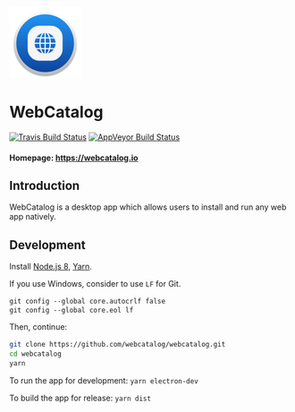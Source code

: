<img src="build-resources/icon.png" height="128" width="128" alt="WebCatalog" />

# WebCatalog

[![Travis Build Status](https://travis-ci.org/webcatalog/webcatalog.svg?branch=master)](https://travis-ci.org/webcatalog/webcatalog)
[![AppVeyor Build Status](https://ci.appveyor.com/api/projects/status/github/webcatalog/webcatalog?branch=master&svg=true)](https://ci.appveyor.com/project/webcatalog/webcatalog/branch/master)

#### Homepage: https://webcatalog.io

## Introduction
WebCatalog is a desktop app which allows users to install and run any web app natively.

## Development
Install [Node.js 8](https://nodejs.org), [Yarn](https://yarnpkg.com).

If you use Windows, consider to use `LF` for Git.
```
git config --global core.autocrlf false
git config --global core.eol lf
```

Then, continue:

```bash
git clone https://github.com/webcatalog/webcatalog.git
cd webcatalog
yarn
```

To run the app for development: `yarn electron-dev`

To build the app for release: `yarn dist`
